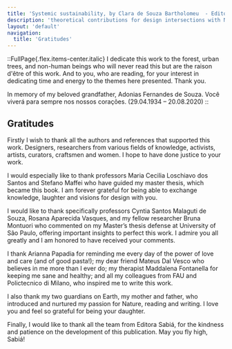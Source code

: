 ```yaml
---
title: 'Systemic sustainability, by Clara de Souza Bartholomeu  - Editora Sabiá'
description: 'theoretical contributions for design intersections with Nature and the political.'
layout: 'default'
navigation:
  title: 'Gratitudes'
---
```


<link rel="stylesheet" href="/css/9786599492931/style-bege.css">

::FullPage{.flex.items-center.italic}
I dedicate this work to the forest, urban trees, and non-human beings who will never read this but are the raison d'être of this work. And to you, who are reading, for your interest in dedicating time and energy to the themes here presented. Thank you.

In memory of my beloved grandfather,
Adonias Fernandes de Souza.
Você viverá para sempre nos nossos corações.
(29.04.1934 – 20.08.2020)
::

## Gratitudes

Firstly I wish to thank all the authors and references that supported this work. Designers, researchers from various fields of knowledge, activists, artists, curators, craftsmen and women. I hope to have done justice to your work.

I would especially like to thank professors Maria Cecilia Loschiavo dos Santos and Stefano Maffei who have guided my master thesis, which became this book. I am forever grateful for being able to exchange knowledge, laughter and visions for design with you.

I would like to thank specifically professors Cyntia Santos Malaguti de Souza, Rosana Aparecida Vasques, and my fellow researcher Bruna Montuori who commented on my Master’s thesis defense at University of São Paulo, offering important insights to perfect this work. I admire you all greatly and I am honored to have received your comments.

I thank Arianna Papadia for reminding me every day of the power of love and care (and of good pasta!); my dear friend Mateus Dal Vesco who believes in me more than I ever do; my therapist Maddalena Fontanella for keeping me sane and healthy; and all my colleagues from FAU and Polictecnico di Milano, who inspired me to write this work.

I also thank my two guardians on Earth, my mother and father, who introduced and nurtured my passion for Nature, reading and writing. I love you and feel so grateful for being your daughter.

Finally, I would like to thank all the team from Editora Sabiá, for the kindness and patience on the development of this publication. May you fly high, Sabiá!
